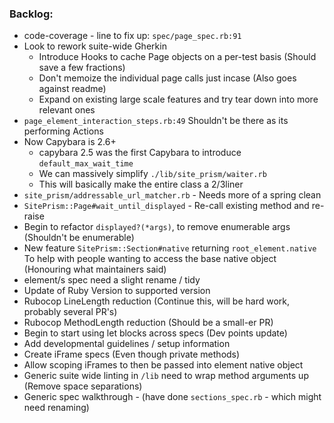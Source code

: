 ### Backlog:
-  code-coverage - line to fix up: `spec/page_spec.rb:91`
-  Look to rework suite-wide Gherkin
    - Introduce Hooks to cache Page objects on a per-test basis (Should save a few fractions)
    - Don't memoize the individual page calls just incase (Also goes against readme)
    - Expand on existing large scale features and try tear down into more relevant ones
-  `page_element_interaction_steps.rb:49` Shouldn't be there as its performing Actions
-  Now Capybara is 2.6+
    - capybara 2.5 was the first Capybara to introduce `default_max_wait_time`
    - We can massively simplify `./lib/site_prism/waiter.rb`
    - This will basically make the entire class a 2/3liner
-  `site_prism/addressable_url_matcher.rb` - Needs more of a spring clean
-  `SitePrism::Page#wait_until_displayed` - Re-call existing method and re-raise
-  Begin to refactor `displayed?(*args)`, to remove enumerable args (Shouldn't be enumerable)
-  New feature `SitePrism::Section#native` returning `root_element.native` To help with
people wanting to access the base native object (Honouring what maintainers said)
-  element/s spec need a slight rename / tidy
-  Update of Ruby Version to supported version
-  Rubocop LineLength reduction (Continue this, will be hard work, probably several PR's)
-  Rubocop MethodLength reduction (Should be a small-er PR)
-  Begin to start using let blocks across specs (Dev points update)
-  Add developmental guidelines / setup information
-  Create iFrame specs (Even though private methods)
-  Allow scoping iFrames to then be passed into element native object
- Generic suite wide linting in `/lib` need to wrap method arguments up (Remove space separations)
- Generic spec walkthrough - (have done `sections_spec.rb` - which might need renaming)

